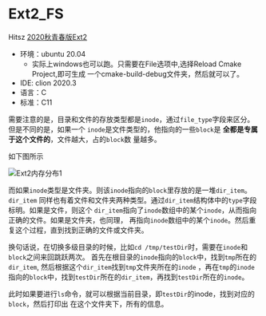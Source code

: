 # Ext2_FS
Hitsz [2020秋青春版Ext2](https://hitsz-lab.gitee.io/os_lab/lab5/part1/)

- 环境：ubuntu 20.04
    - 实际上windows也可以跑。只需要在File选项中,选择Reload Cmake Project,即可生成
    一个cmake-build-debug文件夹，然后就可以了。
- IDE: clion 2020.3
- 语言：C
- 标准：C11

需要注意的是，目录和文件的存放类型都是`inode`，通过`file_type`字段来区分。但是不同的是，如果一个
`inode`是文件类型的，他指向的一些`block`是 **全都是专属于这个文件的**，文件越大，占的`block`数
量越多。

如下图所示

![Ext2内存分布1](https://hitsz-lab.gitee.io/os_lab/lab5/part2.assets/file.svg)

而如果`inode`类型是文件夹。则该`inode`指向的`block`里存放的是一堆`dir_item`。`dir_item`
同样也有着文件和文件夹两种类型。通过`dir_item`结构体中的`type`字段标明。如果是文件，则这个
`dir_item`指向了`inode`数组中的某个`inode`，从而指向正确的文件。如果是文件夹，也同理，
再指向`inode`数组中的某个`inode`。然后重复这个过程，直到找到正确的文件或文件夹。

换句话说，在切换多级目录的时候，比如`cd /tmp/testDir`时，需要在`inode`和`block`之间来回跳跃两次。
首先在根目录的`inode`指向的`block`中，找到`tmp`所在的`dir_item`, 然后根据这个`dir_item`找到`tmp`文件夹所在的`inode`
，再在`tmp`的`inode`指向的`block`中，找到`testDir`所在的`dir_item`，再找到`testDir`所在的`inode`。

此时如果要进行`ls`命令，就可以根据当前目录，即`testDir`的inode，找到对应的`block`，然后打印出
在这个文件夹下，所有的信息。
